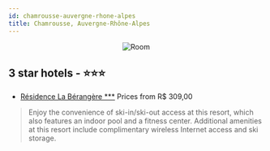 ```yaml
---
id: chamrousse-auvergne-rhone-alpes
title: Chamrousse, Auvergne-Rhône-Alpes
---
```


<center><img src="https://i.travelapi.com/hotels/12000000/11710000/11702800/11702777/64dc4637_z.jpg" alt="Room" /></center>


##  3 star hotels - ⭐️⭐️⭐️

-    [Résidence La Bérangère ***](https://us.hurb.com/hotels/chamrousse/residence-la-berangere-JNP-JP886536?cmp=18055) Prices from R$ 309,00
   > Enjoy the convenience of ski-in/ski-out access at this resort, which also features an indoor pool and a fitness center. Additional amenities at this resort include complimentary wireless Internet access and ski storage.
